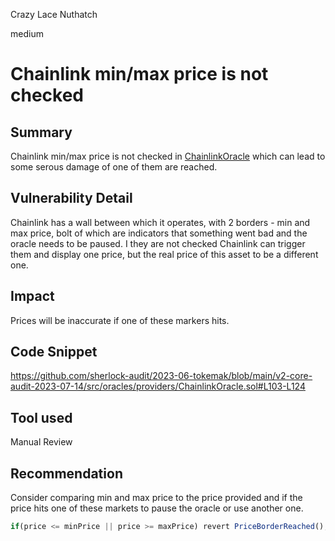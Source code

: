 Crazy Lace Nuthatch

medium

# Chainlink min/max price is not checked
## Summary
Chainlink min/max price is not checked in [ChainlinkOracle](https://github.com/sherlock-audit/2023-06-tokemak/blob/main/v2-core-audit-2023-07-14/src/oracles/providers/ChainlinkOracle.sol#L103-L124) which can lead to some serous damage of one of them are reached.

## Vulnerability Detail
Chainlink has a wall between which it operates, with 2 borders - min and max price, bolt of which are indicators that something went bad and the oracle needs to be paused. I they are not checked Chainlink can trigger them and display one price, but the real price of this asset to be a different one.

## Impact
Prices will be inaccurate if one of these markers hits.
## Code Snippet
https://github.com/sherlock-audit/2023-06-tokemak/blob/main/v2-core-audit-2023-07-14/src/oracles/providers/ChainlinkOracle.sol#L103-L124
## Tool used

Manual Review

## Recommendation
Consider comparing  min and max price to the price provided and if the price hits one of these markets to pause the oracle or use another one.
```jsx
if(price <= minPrice || price >= maxPrice) revert PriceBorderReached();
```